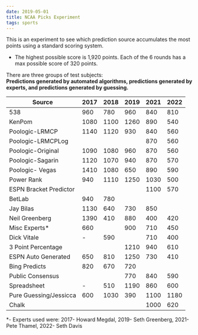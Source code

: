 ```yaml
---
date: 2019-05-01
title: NCAA Picks Experiment
tags: sports
---
```


This is an experiment to see which prediction source accumulates the most points using a standard scoring system.  
*   The highest possible score is 1,920 points. Each of the 6 rounds has a max possible score of 320 points.  

There are three groups of test subjects:  
**Predictions generated by automated algorithms, predictions generated by experts, and predictions generated by guessing.**  

| Source | 2017 | 2018 | 2019 | 2021 | 2022 |
|---|---|---|---|---|---|
| 538 | 960 | 780 | 960 | 840 | 810 |
| KenPom | 1080 | 1100 | 1260 | 890 | 540 |
| Poologic-LRMCP | 1140 | 1120 | 930 | 840 | 560 |
| Poologic-LRMCPLog |  |  |  | 870 | 560 |
| Poologic-Original | 1090 | 1080 | 960 | 870 | 560 |
| Poologic-Sagarin | 1120 | 1070 | 940 | 870 | 570 |
| Poologic- Vegas | 1410 | 1080 | 650 | 890 | 590 |
| Power Rank | 940 | 1110 | 1250 | 1030 | 500 |
| ESPN Bracket Predictor |  |  |  | 1100 | 570 |
| BetLab | 940 | 780 |  |  |  |
| Jay Bilas | 1130 | 640 | 730 | 850 |  |
| Neil Greenberg | 1390 | 410 | 880 | 400 | 420 |
| Misc Experts* | 660 |  | 900 | 710 | 450 |
| Dick Vitale | - | 590 |  | 710 | 400 |
| 3 Point Percentage |  |  | 1210 | 940 | 610 |
| ESPN Auto Generated | 650 | 810 | 1250 | 730 | 410 |
| Bing Predicts | 820 | 670 | 720 |  |  |
| Public Consensus |  |  | 770 | 840 | 590 |
| Spreadsheet | - | 510 | 1190 | 860 | 600 |
| Pure Guessing/Jessicca | 600 | 1030 | 390 | 1100 | 1180 |
| Chalk |  |  |  | 1000 | 620 |

*- Experts used were: 2017- Howard Megdal, 2019- Seth Greenberg, 2021- Pete Thamel, 2022- Seth Davis
